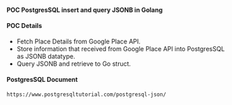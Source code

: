 #### POC PostgresSQL insert and query JSONB in Golang

#### POC Details

- Fetch Place Details from Google Place API.
- Store information that received from Google Place API into PostgresSQL as JSONB datatype.
- Query JSONB and retrieve to Go struct.

#### PostgresSQL Document 
```
https://www.postgresqltutorial.com/postgresql-json/
```

